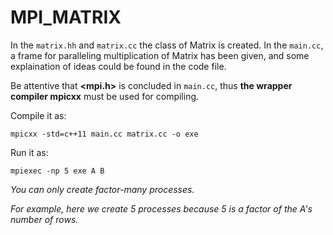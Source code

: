 # MPI_MATRIX #

In the `matrix.hh` and `matrix.cc` the class of Matrix is created. In the `main.cc`,
a frame for paralleling multiplication of Matrix has been given, and some explaination
of ideas could be found in the code file.

Be attentive that **<mpi.h>** is concluded in `main.cc`, thus **the wrapper compiler mpicxx** must be used for compiling.

Compile it as:

`mpicxx -std=c++11 main.cc matrix.cc -o exe`

Run it as:

`mpiexec -np 5 exe A B`

*You can only create factor-many processes.*

*For example, here we create 5 processes because 5 is a factor of the A's number of rows.*

